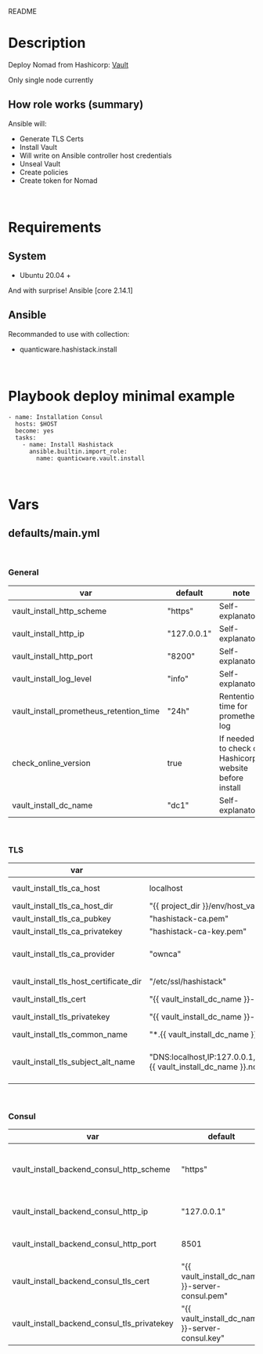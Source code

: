 README
# Description
Deploy Nomad from Hashicorp: [Vault](https://vault.io)

Only single node currently

## How role works (summary)
Ansible will:
- Generate TLS Certs
- Install Vault
- Will write on Ansible controller host credentials
- Unseal Vault
- Create policies
- Create token for Nomad

&nbsp;

# Requirements

## System
* Ubuntu 20.04 +

And with surprise! Ansible [core 2.14.1]

## Ansible
Recommanded to use with collection:
- quanticware.hashistack.install

&nbsp;
# Playbook deploy minimal example

```
- name: Installation Consul
  hosts: $HOST
  become: yes
  tasks:
    - name: Install Hashistack
      ansible.builtin.import_role:
        name: quanticware.vault.install
```

&nbsp;
# Vars

## defaults/main.yml
&nbsp;
### General
| var | default | note |
| --- | --- | --- |
| vault\_install\_http\_scheme |  "https" | Self-explanatory |
| vault\_install\_http\_ip |  "127.0.0.1" | Self-explanatory |
| vault\_install\_http\_port |  "8200" | Self-explanatory |
| vault\_install_log_level |  "info" | Self-explanatory |
| vault_install_prometheus_retention_time |  "24h" | Rentention time for prometheus log |
| check\_online\_version |  true | If needed to check on Hashicorp website before install |
| vault\_install\_dc\_name |  "dc1" | Self-explanatory |

&nbsp;
### TLS
| var | default | note |
| --- | --- | --- |
| vault\_install\_tls\_ca\_host | localhost | Which host will use to generate CA authority |
| vault\_install\_tls\_ca\_host\_dir |  "\{\{ project\_dir \}\}/env/host\_vars/\{\{ inventory\_hostname \}\}/tls" | Where to put CA keys |
| vault\_install\_tls\_ca\_pubkey |  "hashistack-ca.pem" | Name of CA cerficate |
| vault\_install\_tls\_ca\_privatekey |  "hashistack-ca-key.pem" | Name of CA private key |
| vault\_install\_tls\_ca\_provider |  "ownca" | Which type of CA will use to create cert (don't change) |
| vault\_install\_tls\_host\_certificate\_dir |  "/etc/ssl/hashistack" | Where to put CA pubey on target host |
| vault\_install\_tls\_cert |  "\{\{ vault\_install\_dc\_name \}\}-server-consul.pem" | Name of Consul TLS Cert |
| vault\_install\_tls\_privatekey |  "\{\{ vault\_install\_dc\_name \}\}-server-consul.key" | Name of Consul TLS Private key |
| vault\_install\_tls\_common\_name |  "*.\{\{ vault\_install\_dc\_name \}\}.consul" | Common name for CSR |
| vault\_install\_tls\_subject\_alt\_name |  "DNS:localhost,IP:127.0.0.1,DNS:server.global.nomad,DNS:server.{{ vault\_install\_dc_name }}.nomad" | Subject Alt Name for CSR , caution: DNS:server.global.nomad is mandatory|

&nbsp;
### Consul
| var | default | note |
| --- | --- | --- |
| vault\_install\_backend\_consul\_http\_scheme | "https" | HTTP scheme of Consul backend |
| vault\_install\_backend\_consul\_http\_ip | "127.0.0.1" | ip of Consul backend |
| vault\_install\_backend\_consul\_http\_port | 8501 | Port of Consul backend |
| vault\_install\_backend\_consul\_tls\_cert | "{{ vault\_install\_dc_name }}-server-consul.pem" | Cert to use in TLS mode |
| vault\_install\_backend\_consul\_tls\_privatekey | "{{ vault\_install\_dc_name }}-server-consul.key" | Key to use in TLS mode |
